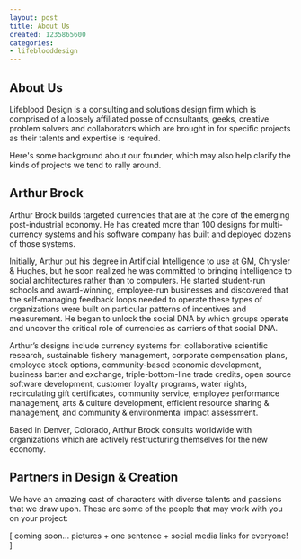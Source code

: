 ```yaml
---
layout: post
title: About Us
created: 1235865600
categories:
- lifeblooddesign
---
```

## About Us

Lifeblood Design is a consulting and solutions design firm which is comprised of a loosely affiliated posse of consultants, geeks, creative problem solvers and collaborators which are brought in for specific projects as their talents and expertise is required.

Here's some background about our founder, which may also help clarify the kinds of projects we tend to rally around.

## Arthur Brock

Arthur Brock builds targeted currencies that are at the core of the emerging post-industrial economy. He has created more than 100 designs for multi-currency systems and his software company has built and deployed dozens of those systems.

Initially, Arthur put his degree in Artificial Intelligence to use at GM, Chrysler & Hughes, but he soon realized he was committed to bringing intelligence to social architectures rather than to computers. He started student-run schools and award-winning, employee-run businesses and discovered that the self-managing feedback loops needed to operate these types of organizations were built on particular patterns of incentives and measurement. He began to unlock the social DNA by which groups operate and uncover the critical role of currencies as carriers of that social DNA.

Arthur’s designs include currency systems for: collaborative scientific research, sustainable fishery management, corporate compensation plans, employee stock options, community-based economic development, business barter and exchange, triple-bottom-line trade credits, open source software development, customer loyalty programs, water rights, recirculating gift certificates, community service, employee performance management, arts & culture development, efficient resource sharing & management, and community & environmental impact assessment.

Based in Denver, Colorado, Arthur Brock consults worldwide with organizations which are actively restructuring themselves for the new economy.

## Partners in Design & Creation

We have an amazing cast of characters with diverse talents and passions that we draw upon. These are some of the people that may work with you on your project:

[ coming soon... pictures + one sentence + social media links for everyone! ]
